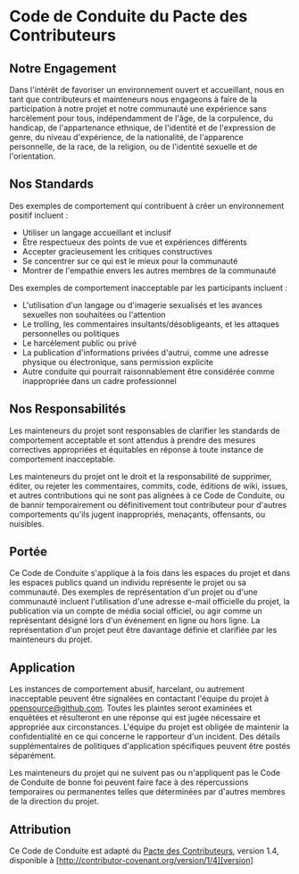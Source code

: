 # Code de Conduite du Pacte des Contributeurs

## Notre Engagement

Dans l'intérêt de favoriser un environnement ouvert et accueillant, nous en tant que
contributeurs et mainteneurs nous engageons à faire de la participation à notre projet et
notre communauté une expérience sans harcèlement pour tous, indépendamment de l'âge, de la corpulence,
du handicap, de l'appartenance ethnique, de l'identité et de l'expression de genre, du niveau d'expérience,
de la nationalité, de l'apparence personnelle, de la race, de la religion, ou de l'identité sexuelle et
de l'orientation.

## Nos Standards

Des exemples de comportement qui contribuent à créer un environnement positif
incluent :

* Utiliser un langage accueillant et inclusif
* Être respectueux des points de vue et expériences différents
* Accepter gracieusement les critiques constructives
* Se concentrer sur ce qui est le mieux pour la communauté
* Montrer de l'empathie envers les autres membres de la communauté

Des exemples de comportement inacceptable par les participants incluent :

* L'utilisation d'un langage ou d'imagerie sexualisés et les avances sexuelles non souhaitées ou
l'attention
* Le trolling, les commentaires insultants/désobligeants, et les attaques personnelles ou politiques
* Le harcèlement public ou privé
* La publication d'informations privées d'autrui, comme une adresse physique ou électronique,
  sans permission explicite
* Autre conduite qui pourrait raisonnablement être considérée comme inappropriée dans un
  cadre professionnel

## Nos Responsabilités

Les mainteneurs du projet sont responsables de clarifier les standards de comportement acceptable
et sont attendus à prendre des mesures correctives appropriées et équitables en
réponse à toute instance de comportement inacceptable.

Les mainteneurs du projet ont le droit et la responsabilité de supprimer, éditer, ou
rejeter les commentaires, commits, code, éditions de wiki, issues, et autres contributions
qui ne sont pas alignées à ce Code de Conduite, ou de bannir temporairement ou
définitivement tout contributeur pour d'autres comportements qu'ils jugent inappropriés,
menaçants, offensants, ou nuisibles.

## Portée

Ce Code de Conduite s'applique à la fois dans les espaces du projet et dans les espaces publics
quand un individu représente le projet ou sa communauté. Des exemples de
représentation d'un projet ou d'une communauté incluent l'utilisation d'une adresse e-mail officielle du projet,
la publication via un compte de média social officiel, ou agir comme un représentant désigné
lors d'un événement en ligne ou hors ligne. La représentation d'un projet peut être
davantage définie et clarifiée par les mainteneurs du projet.

## Application

Les instances de comportement abusif, harcelant, ou autrement inacceptable peuvent être
signalées en contactant l'équipe du projet à <opensource@github.com>. Toutes
les plaintes seront examinées et enquêtées et résulteront en une réponse qui
est jugée nécessaire et appropriée aux circonstances. L'équipe du projet est
obligée de maintenir la confidentialité en ce qui concerne le rapporteur d'un incident.
Des détails supplémentaires de politiques d'application spécifiques peuvent être postés séparément.

Les mainteneurs du projet qui ne suivent pas ou n'appliquent pas le Code de Conduite de bonne
foi peuvent faire face à des répercussions temporaires ou permanentes telles que déterminées par d'autres
membres de la direction du projet.

## Attribution

Ce Code de Conduite est adapté du [Pacte des Contributeurs][homepage], version 1.4,
disponible à [http://contributor-covenant.org/version/1/4][version]

[homepage]: http://contributor-covenant.org
[version]: http://contributor-covenant.org/version/1/4/